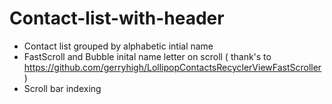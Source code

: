 # Contact-list-with-header
- Contact list grouped by alphabetic intial name
- FastScroll and Bubble inital name letter on scroll ( thank's to https://github.com/gerryhigh/LollipopContactsRecyclerViewFastScroller ) 
- Scroll bar indexing 
 
